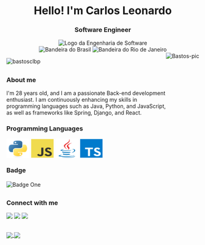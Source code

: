 <h1 align="center">Hello! I'm Carlos Leonardo</h1>
<h3 align="center">Software Engineer</h3>
<div align="center">
  <img height="100" alt="Logo da Engenharia de Software" src="https://github.com/user-attachments/assets/bb86416c-fdc5-4dff-ba44-df587aa69f66"></img>
</div>
<div align="center">
  <img height="50" alt="Bandeira do Brasil" src="https://github.com/csmoore/country-flag-icons/blob/master/country-flags-4x3-png/br.png"></img>
  <img height="50" alt="Bandeira do Rio de Janeiro" src="https://raw.githubusercontent.com/stevenrskelton/flag-icon/master/png/75/br/rio_de_janeiro.png"></img>
</div>

<div><img align="right" alt="Bastos-pic" height="150" src="https://i.imgur.com/lwG69eD.png"></div>

<p align="left"> <img src="https://komarev.com/ghpvc/?username=bastosclbp&label=Visualiza%C3%A7%C3%B5es%20do%20perfil&color=1c78b2&style=flat" alt="bastosclbp" /> </p>
  
  ##
  <div>
    <h3 align="left" dir="auto">About me </h3>
    <p>I'm 28 years old, and I am a passionate Back-end development enthusiast. I am continuously enhancing my skills in programming languages such as Java, Python, and JavaScript, as well as frameworks like Spring, Django, and React.</p>
 </div>
<div>
    <h3 align="left" dir="auto">Programming Languages </h3>
    <div style="display: inline_block">
      <img align="center" alt="Bastos-Python" height="50" width="60" src="https://github.com/devicons/devicon/blob/master/icons/python/python-original.svg">
      <img align="center" alt="Bastos-JS" height="50" width="60" src="https://github.com/devicons/devicon/blob/master/icons/javascript/javascript-original.svg">
      <img align="center" alt="Bastos-JAVA" height="50" width="60" src="https://github.com/devicons/devicon/blob/master/icons/java/java-original.svg">
      <img align="center" alt="Bastos-TS" height="50" width="60" src="https://github.com/devicons/devicon/blob/master/icons/typescript/typescript-original.svg">
    </div>
 </div>

 <div>
    <h3 align="left" dir="auto">Badge </h3>
    <div style="display: inline_block">
      <img align="center" alt="Badge One" height="300" src="https://github.com/bastosclbp/bastosclbp/assets/85074809/5d66c881-e8b8-4490-8982-5f7a1be17929">
    </div>
 </div>

  ##
<div>
  <h3 align="left" dir="auto">Connect with me </h3>
  <a href="https://www.youtube.com/@bastosclbp/" target="_blank"><img src="https://img.shields.io/badge/YouTube-FF0000?style=for-the-badge&logo=youtube&logoColor=white" target="_blank"></a>
  <a href="https://www.instagram.com/bastosclbp/" target="_blank"><img src="https://img.shields.io/badge/-Instagram-%23E4405F?style=for-the-badge&logo=instagram&logoColor=white" target="_blank"></a>
  <a href="https://www.linkedin.com/in/carlos-leonardo-es" target="_blank"><img src="https://img.shields.io/badge/-LinkedIn-%230077B5?style=for-the-badge&logo=linkedin&logoColor=white" target="_blank"></a> 
</div>

  ##
<div>
  <a href="https://github.com/anuraghazra/github-readme-stats">
    <img align="center" src="https://github-readme-stats.vercel.app/api/top-langs/?username=bastosclbp&layout=compact&locale=pt-br&theme=dark" />
  </a>
  <a href="https://github.com/anuraghazra/github-readme-stats">
    <img align="center" src="https://github-readme-stats.vercel.app/api?username=bastosclbp&show_icons=true&theme=radical"/>
  </a>
</div>
